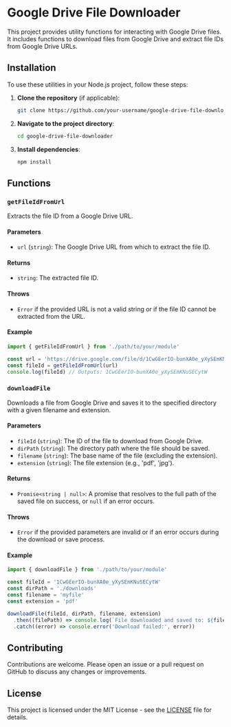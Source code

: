 # Google Drive File Downloader

This project provides utility functions for interacting with Google Drive files. It includes functions to download files from Google Drive and extract file IDs from Google Drive URLs.

## Installation

To use these utilities in your Node.js project, follow these steps:

1. **Clone the repository** (if applicable):

   ```bash
   git clone https://github.com/your-username/google-drive-file-downloader.git
   ```

2. **Navigate to the project directory**:

   ```bash
   cd google-drive-file-downloader
   ```

3. **Install dependencies**:
   ```bash
   npm install
   ```

## Functions

### `getFileIdFromUrl`

Extracts the file ID from a Google Drive URL.

#### Parameters

- `url` (`string`): The Google Drive URL from which to extract the file ID.

#### Returns

- `string`: The extracted file ID.

#### Throws

- `Error` if the provided URL is not a valid string or if the file ID cannot be extracted from the URL.

#### Example

```javascript
import { getFileIdFromUrl } from './path/to/your/module'

const url = 'https://drive.google.com/file/d/1CwGEerIO-bunXA0e_yXySEmKNuSECytW/view?usp=sharing'
const fileId = getFileIdFromUrl(url)
console.log(fileId) // Outputs: 1CwGEerIO-bunXA0e_yXySEmKNuSECytW
```

### `downloadFile`

Downloads a file from Google Drive and saves it to the specified directory with a given filename and extension.

#### Parameters

- `fileId` (`string`): The ID of the file to download from Google Drive.
- `dirPath` (`string`): The directory path where the file should be saved.
- `filename` (`string`): The base name of the file (excluding the extension).
- `extension` (`string`): The file extension (e.g., 'pdf', 'jpg').

#### Returns

- `Promise<string | null>`: A promise that resolves to the full path of the saved file on success, or `null` if an error occurs.

#### Throws

- `Error` if the provided parameters are invalid or if an error occurs during the download or save process.

#### Example

```javascript
import { downloadFile } from './path/to/your/module'

const fileId = '1CwGEerIO-bunXA0e_yXySEmKNuSECytW'
const dirPath = './downloads'
const filename = 'myfile'
const extension = 'pdf'

downloadFile(fileId, dirPath, filename, extension)
  .then((filePath) => console.log(`File downloaded and saved to: ${filePath}`))
  .catch((error) => console.error('Download failed:', error))
```

## Contributing

Contributions are welcome. Please open an issue or a pull request on GitHub to discuss any changes or improvements.

## License

This project is licensed under the MIT License - see the [LICENSE](LICENSE) file for details.
